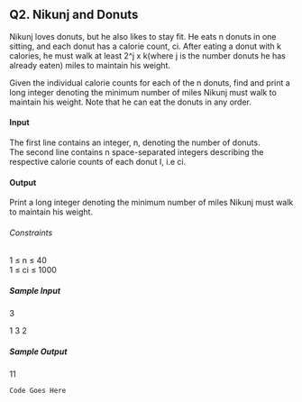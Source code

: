 ## Q2. Nikunj and Donuts

Nikunj loves donuts, but he also likes to stay fit. He eats n donuts in one sitting, and each donut has a calorie count, ci. After eating a donut with k calories, he must walk at least 2^j x k(where j is the number donuts he has already eaten) miles to maintain his weight.        

Given the individual calorie counts for each of the n donuts, find and print a long integer denoting the minimum number of miles Nikunj must walk to maintain his weight. Note that he can eat the donuts in any order.     

#### Input     
The first line contains an integer, n, denoting the number of donuts.      
The second line contains n space-separated integers describing the respective calorie counts of each donut I, i.e ci.    

#### Output       
Print a long integer denoting the minimum number of miles Nikunj must walk to maintain his weight.     
###### Constraints     
1 ≤ n ≤ 40     
1 ≤ ci ≤ 1000    
##### Sample Input    
3   
   
1 3 2     
##### Sample Output     
11  

````
Code Goes Here

````
